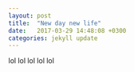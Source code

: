 ```yaml
---
layout: post
title:  "New day new life"
date:   2017-03-29 14:48:08 +0300
categories: jekyll update
---
```

lol lol lol lol lol
